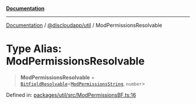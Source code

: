 [**Documentation**](../../../README.md)

***

[Documentation](../../../packages.md) / [@discloudapp/util](../README.md) / ModPermissionsResolvable

# Type Alias: ModPermissionsResolvable

> **ModPermissionsResolvable** = [`BitFieldResolvable`](BitFieldResolvable.md)\<[`ModPermissionsString`](ModPermissionsString.md), `number`\>

Defined in: [packages/util/src/ModPermissionsBF.ts:16](https://github.com/discloud/discloud.app/blob/ff86a7704bdfa4b9011141068419f0a48ab50b8b/packages/util/src/ModPermissionsBF.ts#L16)
